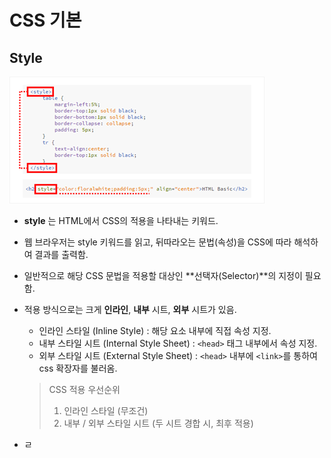 # CSS 기본



## Style

![image-20200914085418348](images/image-20200914085418348.png)

* **style** 는 HTML에서 CSS의 적용을 나타내는 키워드.

* 웹 브라우저는 style 키워드를 읽고, 뒤따라오는 문법(속성)을 CSS에 따라 해석하여 결과를 출력함.

* 일반적으로 해당 CSS 문법을 적용할 대상인 **선택자(Selector)**의 지정이 필요함.

* 적용 방식으로는 크게 **인라인**, **내부** 시트, **외부** 시트가 있음. 

    * 인라인 스타일 (Inline Style) : 해당 요소 내부에 직접 속성 지정.
    * 내부 스타일 시트 (Internal Style Sheet) : `<head>` 태그 내부에서 속성 지정.
    * 외부 스타일 시트 (External Style Sheet) : `<head>` 내부에 `<link>`를 통하여 css 확장자를 불러옴.
    
    >CSS 적용 우선순위
    >
    >1. 인라인 스타일 (무조건)
    >2. 내부 / 외부 스타일 시트 (두 시트 경합 시, 최후 적용) 
    
* ㄹ


